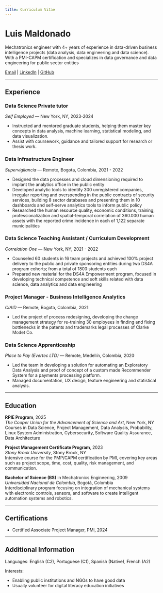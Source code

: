 ```yaml
---
title: Curriculum Vitae
---
```


# Luis Maldonado

Mechatronics engineer with 4+ years of experience in data-driven business intelligence projects (data analysis, data engineering and data science). 
With a PMI-CAPM certification and specializes in data governance and data engineering for public sector entities

[Email](mailto:lg.maldonado@outlook.com) | [LinkedIn](https://www.linkedin.com/in/lg-maldonado) | [GitHub](https://github.com/l-maldonado)

---

## Experience  

### **Data Science Private tutor**  
*Self Employed* — New York, NY,  2023-2024  

- Instructed and mentored graduate students, helping them master key concepts in data analysis, machine learning, statistical modeling, and data visualization. 
- Assist with coursework, guidance and tailored support for research or thesis work. 

### **Data Infrastructure Engineer**  
*Supervigilancia* — Remote, Bogota, Colombia,  2021 - 2022  

- Designed the data processes and cloud dimensioning required to implant the analytics office in the public entity
- Developed analytic tools to identify 300 unregistered companies, irregular reporting and overspending in the public contracts of security services, building 8 sector databases and presenting them in 10 dashboards and self-serve analytics tools to inform public policy
- Researched the human resource quality, economic conditions, training, professionalization and spatial-temporal correlation of 360.000 human assets with the reported crime incidence in each of 1,122 separate municipalities

### **Data Science Teaching Assistant / Curriculum Development**  
*Correlation One* — New York, NY, 2021 - 2022  

- Counseled 60 students in 16 team projects and achieved 100% project delivery to the public and private sponsoring entities during two DS4A program cohorts; from a total of 1800 students each
- Prepared new material for the DS4A Empowerment program, focused in developing technical competence and soft skills related with data science, data analytics and data engineering 

### **Project Manager - Business Intelligence Analytics**  
*CIAID* — Remote, Bogota, Colombia, 2021  

- Led the project of process redesigning, developing the change management strategy for re-training 30 employees in finding and fixing bottlenecks in the patents and trademarks legal processes of Clarke Modet Co. 

### **Data Science Apprenticeship**  
*Place to Pay (Evertec LTD)* — Remote, Medellín, Colombia, 2020  

- Led the team in developing a solution for automating an Exploratory Data Analysis and proof of concept of a custom made Recommender System for a payments processing platform.
- Managed documentation, UX design, feature engineering and statistical analysis. 





---

## Education

**RPIE Program**, 2025  
*The Cooper Union for the Advancement of Science and Art*, New York, NY  
Courses in Data Science, Project Management, Data Analysis, Probability, Linux System Administration, Cybersecurity, Software Quality Assurance, Data Architecture  

**Project Management Certificate Program**, 2023  
*Stony Brook University*, Stony Brook, NY  
Intensive course for the PMP/CAPM certification by PMI, covering key areas such as project scope, time, cost, quality, risk management, and communication.  

**Bachelor of Science (BS)** in Mechatronics Engineering, 2009    
*Universidad Nacional de Colombia*, Bogotá, Colombia  
Interdisciplinary program focusing on integration of mechanical systems with electronic controls, sensors, and software to create intelligent automation systems and robotics.  

---

## Certifications

- Certified Associate Project Manager, PMI, 2024

---

## Additional Information

Languages: English (C2), Portuguese (C1), Spanish (Native), French (A2)  

Interests:   
- Enabling public institutions and NGOs to have good data  
- Usually volunteer for digital literacy education initiatives  
